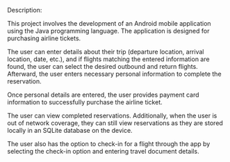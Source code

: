 Description:

This project involves the development of an Android mobile application using the Java programming language. The application is designed for purchasing airline tickets.

The user can enter details about their trip (departure location, arrival location, date, etc.), and if flights matching the entered information are found, the user can select the desired outbound and return flights. Afterward, the user enters necessary personal information to complete the reservation.

Once personal details are entered, the user provides payment card information to successfully purchase the airline ticket.

The user can view completed reservations. Additionally, when the user is out of network coverage, they can still view reservations as they are stored locally in an SQLite database on the device.

The user also has the option to check-in for a flight through the app by selecting the check-in option and entering travel document details.
